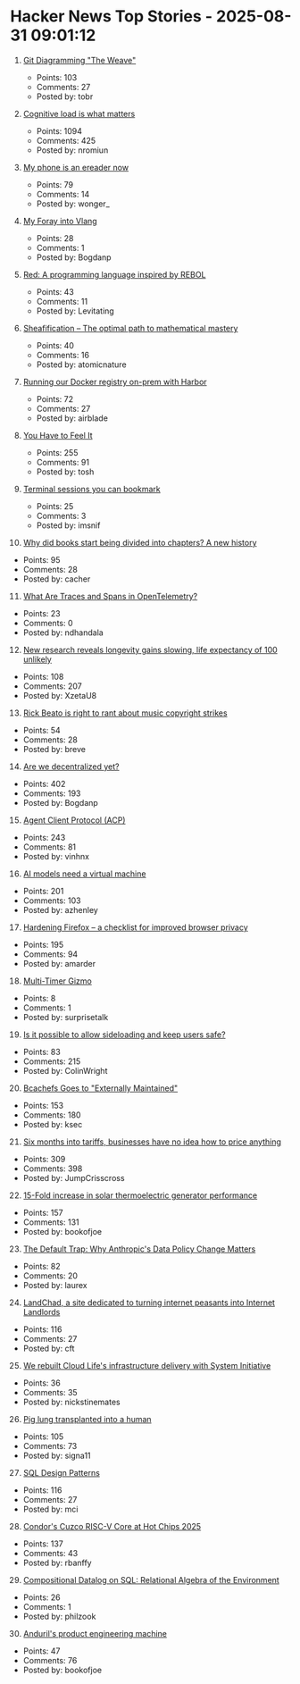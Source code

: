 # Hacker News Top Stories - 2025-08-31 09:01:12

1. [Git Diagramming "The Weave"](https://daverupert.com/2025/08/git-diagramming-the-weave/)
   - Points: 103
   - Comments: 27
   - Posted by: tobr

2. [Cognitive load is what matters](https://github.com/zakirullin/cognitive-load)
   - Points: 1094
   - Comments: 425
   - Posted by: nromiun

3. [My phone is an ereader now](https://www.davepagurek.com/blog/minimal-phone/)
   - Points: 79
   - Comments: 14
   - Posted by: wonger_

4. [My Foray into Vlang](https://kristun.dev/posts/my-foray-into-vlang/)
   - Points: 28
   - Comments: 1
   - Posted by: Bogdanp

5. [Red: A programming language inspired by REBOL](https://github.com/red/red)
   - Points: 43
   - Comments: 11
   - Posted by: Levitating

6. [Sheafification – The optimal path to mathematical mastery](https://sheafification.com/the-fast-track/)
   - Points: 40
   - Comments: 16
   - Posted by: atomicnature

7. [Running our Docker registry on-prem with Harbor](https://dev.37signals.com/running-our-docker-registry-on-prem-with-harbor/)
   - Points: 72
   - Comments: 27
   - Posted by: airblade

8. [You Have to Feel It](https://mitchellh.com/writing/feel-it)
   - Points: 255
   - Comments: 91
   - Posted by: tosh

9. [Terminal sessions you can bookmark](https://poor.dev/blog/building-zellij-web-terminal/)
   - Points: 25
   - Comments: 3
   - Posted by: imsnif

10. [Why did books start being divided into chapters? A new history](https://sydneyreviewofbooks.com/reviews/just-a-little-longer)
   - Points: 95
   - Comments: 28
   - Posted by: cacher

11. [What Are Traces and Spans in OpenTelemetry?](https://oneuptime.com/blog/post/2025-08-27-traces-and-spans-in-opentelemetry/view)
   - Points: 23
   - Comments: 0
   - Posted by: ndhandala

12. [New research reveals longevity gains slowing, life expectancy of 100 unlikely](https://lafollette.wisc.edu/news/new-research-reveals-longevity-gains-slowing-life-expectancy-of-100-unlikely/)
   - Points: 108
   - Comments: 207
   - Posted by: XzetaU8

13. [Rick Beato is right to rant about music copyright strikes](https://savingcountrymusic.com/rick-beato-is-right-to-rant-about-music-copyright-strikes/)
   - Points: 54
   - Comments: 28
   - Posted by: breve

14. [Are we decentralized yet?](https://arewedecentralizedyet.online/)
   - Points: 402
   - Comments: 193
   - Posted by: Bogdanp

15. [Agent Client Protocol (ACP)](https://agentclientprotocol.com/overview/introduction)
   - Points: 243
   - Comments: 81
   - Posted by: vinhnx

16. [AI models need a virtual machine](https://blog.sigplan.org/2025/08/29/ai-models-need-a-virtual-machine/)
   - Points: 201
   - Comments: 103
   - Posted by: azhenley

17. [Hardening Firefox – a checklist for improved browser privacy](https://andrewmarder.net/firefox/)
   - Points: 195
   - Comments: 94
   - Posted by: amarder

18. [Multi-Timer Gizmo](https://pgadey.ca/notes/multi-timer/)
   - Points: 8
   - Comments: 1
   - Posted by: surprisetalk

19. [Is it possible to allow sideloading and keep users safe?](https://shkspr.mobi/blog/2025/08/is-it-possible-to-allow-sideloading-and-keep-users-safe/)
   - Points: 83
   - Comments: 215
   - Posted by: ColinWright

20. [Bcachefs Goes to "Externally Maintained"](https://lwn.net/Articles/1035736/)
   - Points: 153
   - Comments: 180
   - Posted by: ksec

21. [Six months into tariffs, businesses have no idea how to price anything](https://www.wsj.com/business/retail/trump-tariff-business-price-impact-37b630c8)
   - Points: 309
   - Comments: 398
   - Posted by: JumpCrisscross

22. [15-Fold increase in solar thermoelectric generator performance](https://www.nature.com/articles/s41377-025-01916-9)
   - Points: 157
   - Comments: 131
   - Posted by: bookofjoe

23. [The Default Trap: Why Anthropic's Data Policy Change Matters](https://natesnewsletter.substack.com/p/the-default-trap-why-anthropics-data)
   - Points: 82
   - Comments: 20
   - Posted by: laurex

24. [LandChad, a site dedicated to turning internet peasants into Internet Landlords](https://landchad.net)
   - Points: 116
   - Comments: 27
   - Posted by: cft

25. [We rebuilt Cloud Life's infrastructure delivery with System Initiative](https://www.cloudlife.io/resources/infrastructure-delivery-with-system-initiative)
   - Points: 36
   - Comments: 35
   - Posted by: nickstinemates

26. [Pig lung transplanted into a human](https://www.sciencealert.com/pig-lung-transplanted-into-a-human-in-major-scientific-first)
   - Points: 105
   - Comments: 73
   - Posted by: signa11

27. [SQL Design Patterns](https://vadimtropashko.wordpress.com/%e2%80%9csql-design-patterns%e2%80%9d-book/about/)
   - Points: 116
   - Comments: 27
   - Posted by: mci

28. [Condor's Cuzco RISC-V Core at Hot Chips 2025](https://chipsandcheese.com/p/condors-cuzco-risc-v-core-at-hot)
   - Points: 137
   - Comments: 43
   - Posted by: rbanffy

29. [Compositional Datalog on SQL: Relational Algebra of the Environment](https://www.philipzucker.com/compose_datalog/)
   - Points: 26
   - Comments: 1
   - Posted by: philzook

30. [Anduril's product engineering machine](https://joincolossus.com/article/the-amusement-park-for-engineers/)
   - Points: 47
   - Comments: 76
   - Posted by: bookofjoe

